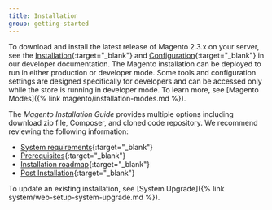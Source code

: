 ```yaml
---
title: Installation
group: getting-started
---
```


To download and install the latest release of Magento 2.3.x on your server, see the [Installation][1]{:target="_blank"} and [Configuration][2]{:target="_blank"} in our developer documentation. The Magento installation can be deployed to run in either production or developer mode. Some tools and configuration settings are designed specifically for developers and can be accessed only while the store is running in developer mode. To learn more, see [Magento Modes]({% link magento/installation-modes.md %}).

The _Magento Installation Guide_ provides multiple options including download zip file, Composer, and cloned code repository. We recommend reviewing the following information:

- [System requirements][3]{:target="_blank"}
- [Prerequisites][4]{:target="_blank"}
- [Installation roadmap][5]{:target="_blank"}
- [Post Installation][6]{:target="_blank"}

To update an existing installation, see [System Upgrade]({% link system/web-setup-system-upgrade.md %}).

[1]: http://devdocs.magento.com/guides/v2.3/install-gde/bk-install-guide.html
[2]: https://devdocs.magento.com/guides/v2.3/config-guide/bk-config-guide.html
[3]: https://devdocs.magento.com/guides/v2.3/install-gde/system-requirements.html
[4]: https://devdocs.magento.com/guides/v2.3/install-gde/prereq/prereq-overview.html
[5]: https://devdocs.magento.com/guides/v2.3/install-gde/install-roadmap_web.html
[6]: https://devdocs.magento.com/guides/v2.3/install-gde/install/verify.html
